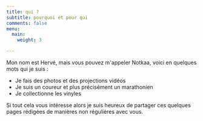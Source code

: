 ```yaml
---
title: qui ?
subtitle: pourquoi et pour qui
comments: false
menu:
  main:
    weight: 3

---
```

Mon nom est Hervé, mais vous pouvez m'appeler Notkaa, voici en quelques mots qui je suis :

* Je fais des photos et des projections vidéos
* Je suis un coureur et plus précisément un marathonien
* Je collectionne les vinyles

Si tout cela vous intéresse alors je suis heureux de partager ces quelques pages rédigées de manières non régulières avec vous.